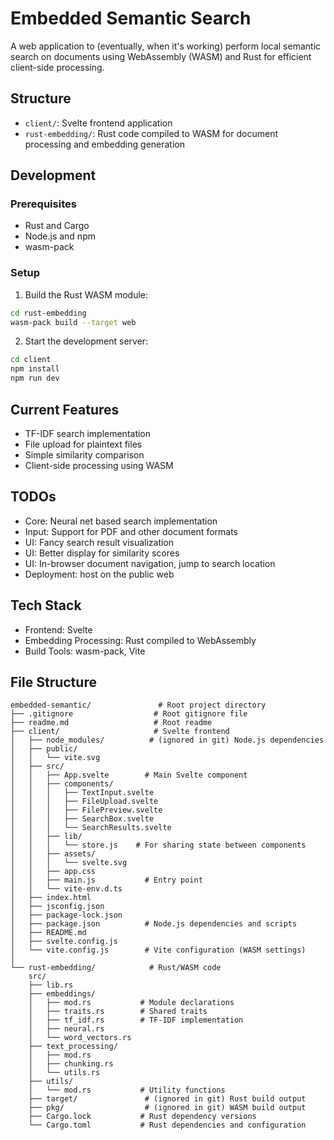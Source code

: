 # Embedded Semantic Search

A web application to (eventually, when it's working) perform local semantic search on documents using WebAssembly (WASM) and Rust for efficient client-side processing.

## Structure

- `client/`: Svelte frontend application
- `rust-embedding/`: Rust code compiled to WASM for document processing and embedding generation

## Development

### Prerequisites
- Rust and Cargo
- Node.js and npm
- wasm-pack

### Setup
1. Build the Rust WASM module:
```bash
cd rust-embedding
wasm-pack build --target web
```

2. Start the development server:
```bash
cd client
npm install
npm run dev
```

## Current Features
- TF-IDF search implementation
- File upload for plaintext files
- Simple similarity comparison
- Client-side processing using WASM

## TODOs
- Core: Neural net based search implementation
- Input: Support for PDF and other document formats
- UI: Fancy search result visualization
- UI: Better display for similarity scores
- UI: In-browser document navigation, jump to search location
- Deployment: host on the public web

## Tech Stack
- Frontend: Svelte
- Embedding Processing: Rust compiled to WebAssembly
- Build Tools: wasm-pack, Vite

## File Structure

```
embedded-semantic/               # Root project directory
├── .gitignore                  # Root gitignore file
├── readme.md                   # Root readme
├── client/                     # Svelte frontend
│   ├── node_modules/          # (ignored in git) Node.js dependencies
│   ├── public/                
│   │   └── vite.svg          
│   ├── src/                   
│   │   ├── App.svelte        # Main Svelte component
│	│	├── components/
│	│	│   ├── TextInput.svelte
│	│	│   ├── FileUpload.svelte
│	│	│   ├── FilePreview.svelte
│	│	│   ├── SearchBox.svelte
│	│	│   └── SearchResults.svelte
│   │   ├── lib/              
│	│	│	└── store.js    # For sharing state between components
│   │   ├── assets/           
│   │   │   └── svelte.svg    
│   │   ├── app.css           
│   │   ├── main.js           # Entry point
│   │   └── vite-env.d.ts
│   ├── index.html            
│   ├── jsconfig.json         
│   ├── package-lock.json     
│   ├── package.json          # Node.js dependencies and scripts
│   ├── README.md             
│   ├── svelte.config.js      
│   └── vite.config.js        # Vite configuration (WASM settings)
│
└── rust-embedding/            # Rust/WASM code
	src/
	├── lib.rs
	├── embeddings/
	│   ├── mod.rs           # Module declarations
	│   ├── traits.rs        # Shared traits
	│   ├── tf_idf.rs        # TF-IDF implementation
	│   ├── neural.rs
	│   └── word_vectors.rs
	├── text_processing/
	│	├── mod.rs
	│	├── chunking.rs
	│	└── utils.rs
	├── utils/
	│	└── mod.rs           # Utility functions
    ├── target/               # (ignored in git) Rust build output
    ├── pkg/                  # (ignored in git) WASM build output
    ├── Cargo.lock           # Rust dependency versions
    └── Cargo.toml           # Rust dependencies and configuration
```